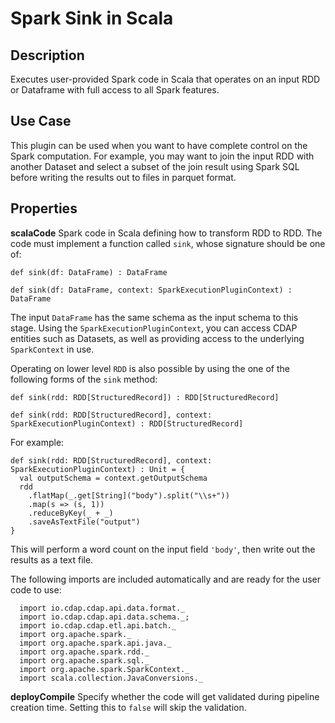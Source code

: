 # Spark Sink in Scala

Description
-----------
Executes user-provided Spark code in Scala that operates on an input RDD or Dataframe with full
access to all Spark features.

Use Case
--------
This plugin can be used when you want to have complete control on the Spark computation.
For example, you may want to join the input RDD with another Dataset and select a subset
of the join result using Spark SQL before writing the results out to files in parquet format.

Properties
----------
**scalaCode** Spark code in Scala defining how to transform RDD to RDD. 
The code must implement a function called ``sink``, whose signature should be one of:

    def sink(df: DataFrame) : DataFrame

    def sink(df: DataFrame, context: SparkExecutionPluginContext) : DataFrame
    
The input ``DataFrame`` has the same schema as the input schema to this stage.
Using the ``SparkExecutionPluginContext``, you can access CDAP
entities such as Datasets, as well as providing access to the underlying ``SparkContext`` in use.
 
Operating on lower level ``RDD`` is also possible by using the one of the following forms of the ``sink`` method:

    def sink(rdd: RDD[StructuredRecord]) : RDD[StructuredRecord]

    def sink(rdd: RDD[StructuredRecord], context: SparkExecutionPluginContext) : RDD[StructuredRecord]
   
For example:

    def sink(rdd: RDD[StructuredRecord], context: SparkExecutionPluginContext) : Unit = {
      val outputSchema = context.getOutputSchema
      rdd
        .flatMap(_.get[String]("body").split("\\s+"))
        .map(s => (s, 1))
        .reduceByKey(_ + _)
        .saveAsTextFile("output")
    }
        
This will perform a word count on the input field ``'body'``, then write out the results as a text file.

The following imports are included automatically and are ready for the user code to use:

      import io.cdap.cdap.api.data.format._
      import io.cdap.cdap.api.data.schema._;
      import io.cdap.cdap.etl.api.batch._
      import org.apache.spark._
      import org.apache.spark.api.java._
      import org.apache.spark.rdd._
      import org.apache.spark.sql._
      import org.apache.spark.SparkContext._
      import scala.collection.JavaConversions._


**deployCompile** Specify whether the code will get validated during pipeline creation time. Setting this to `false`
will skip the validation.